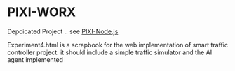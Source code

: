 # PIXI-WORX

Depcicated Project .. see [PIXI-Node.js](https://github.com/aawadall/PIXI-Node.js)

Experiment4.html is a scrapbook for the web implementation of smart traffic controller project. it should include a simple traffic simulator and the AI agent implemented 
